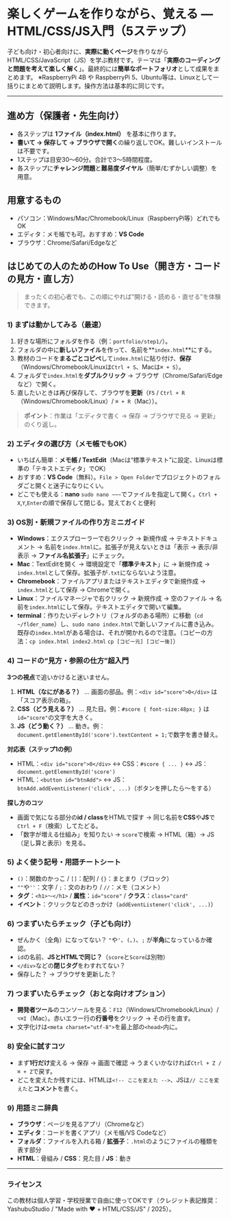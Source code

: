 # 楽しくゲームを作りながら、覚える — HTML/CSS/JS入門（5ステップ）

子ども向け・初心者向けに、**実際に動くページ**を作りながらHTML/CSS/JavaScript（JS）を学ぶ教材です。テーマは「**実際のコーディングと問題を考えて楽しく解く**」。最終的には**簡単なポートフォリオ**として成果をまとめます。
※RaspberryPi 4B や RaspberryPi 5、Ubuntu等は、Linuxとして一括りにまとめて説明します。操作方法は基本的に同じです。

---

## 進め方（保護者・先生向け）

* 各ステップは **1ファイル（index.html）** を基本に作ります。
* **書いて → 保存して → ブラウザで開く**の繰り返しでOK。難しいインストールは不要です。
* 1ステップは目安30〜60分。合計で3〜5時間程度。
* 各ステップに**チャレンジ問題**と**難易度ダイヤル**（簡単/むずかしい調整）を用意。

## 用意するもの

* パソコン：Windows/Mac/Chromebook/Linux（RaspberryPi等）どれでもOK
* エディタ：メモ帳でも可。おすすめ：**VS Code**
* ブラウザ：Chrome/Safari/Edgeなど

## はじめての人のためのHow To Use（開き方・コードの見方・直し方）

> まったくの初心者でも、この順にやれば“開ける・読める・直せる”を体験できます。

### 1) まずは動かしてみる（最速）

1. 好きな場所にフォルダを作る（例：`portfolio/step1/`）。
2. フォルダの中に**新しいファイル**を作って、名前を\*\*`index.html`\*\*にする。
3. 教材のコードを**まるごとコピペ**して`index.html`に貼り付け、**保存**（Windows/Chromebook/Linuxは`Ctrl + S`、Macは`⌘ + S`）。
4. フォルダで`index.html`を**ダブルクリック** → ブラウザ（Chrome/Safari/Edgeなど）で開く。
5. 直したいときは再び保存して、ブラウザを**更新**（`F5` / `Ctrl + R`（Windows/Chromebook/Linux）/ `⌘ + R`（Mac））。

> **ポイント**：作業は「エディタで書く → 保存 → ブラウザで見る → 更新」のくり返し。

### 2) エディタの選び方（メモ帳でもOK）

* いちばん簡単：**メモ帳 / TextEdit**（Macは“標準テキスト”に設定、Linuxは標準の「テキストエディタ」でOK）
* おすすめ：**VS Code**（無料）。`File > Open Folder`でプロジェクトのフォルダごと開くと迷子になりにくい。
* どこでも使える：**nano** `sudo nano ~~~`でファイルを指定して開く。`Ctrl + X`,`Y`,`Enter`の順で保存して閉じる。覚えておくと便利

### 3) OS別・新規ファイルの作り方ミニガイド

* **Windows**：エクスプローラーで右クリック → 新規作成 → テキストドキュメント → 名前を`index.html`に。拡張子が見えないときは「表示 → 表示/非表示 → **ファイル名拡張子**」にチェック。
* **Mac**：TextEditを開く → 環境設定で「**標準テキスト**」に → 新規作成 → `index.html`として保存。拡張子が`.txt`にならないよう注意。
* **Chromebook**：ファイルアプリまたはテキストエディタで新規作成 → `index.html`として保存 → Chromeで開く。
* **Linux**：ファイルマネージャで右クリック → 新規作成 → 空のファイル → 名前を`index.html`にして保存。テキストエディタで開いて編集。
* **terminal**：作りたいディレクトリ（フォルダのある場所）に移動（`cd ~/flder_name`）し、`sudo nano index.html`で新しいファイルに書き込み。既存の`index.html`がある場合は、それが開かれるので注意。（コピーの方法：`cp index.html index2.html` `cp [コピー元] [コピー後]`）

### 4) コードの“見方・参照の仕方”超入門

**3つの視点**で追いかけると迷いません。

1. **HTML（なにがある？）** … 画面の部品。例：`<div id="score">0</div>` は「スコア表示の箱」。
2. **CSS（どう見える？）** … 見た目。例：`#score { font-size:48px; }` は`id="score"`の文字を大きく。
3. **JS（どう動く？）** … 動き。例：`document.getElementById('score').textContent = 1;`で数字を書き替え。

**対応表（ステップ1の例）**

* HTML：`<div id="score">0</div>` ↔ CSS：`#score { ... }` ↔ JS：`document.getElementById('score')`
* HTML：`<button id="btnAdd">` ↔ JS：`btnAdd.addEventListener('click', ...)`（ボタンを押したら〜をする）

**探し方のコツ**

* 画面で気になる部分の**id / class**をHTMLで探す → 同じ名前を**CSS**や**JS**で`Ctrl + F`（検索）してたどる。
* 「数字が増える仕組み」を知りたい → `score`で検索 → HTML（箱）→ JS（足し算と表示）を見る。

### 5) よく使う記号・用語チートシート

* `()`：関数のかっこ / `[]`：配列 / `{}`：まとまり（ブロック）
* `""`や`''`：文字 / `;`：文のおわり / `//`：メモ（コメント）
* **タグ**：`<h1>〜</h1>` / **属性**：`id="score"` / **クラス**：`class="card"`
* **イベント**：クリックなどのきっかけ（`addEventListener('click', ...)`）

### 6) つまずいたらチェック（子ども向け）

* ぜんかく（全角）になってない？ `"`や`'`、`(`、`)`、`;` が**半角**になっているか確認。
* `id`の名前、**JSとHTMLで同じ？**（`score`と`Score`は別物）
* `</div>`などの**閉じタグ**をわすれてない？
* 保存した？ → ブラウザを更新した？

### 7) つまずいたらチェック（おとな向けオプション）

* **開発者ツール**のコンソールを見る：`F12`（Windows/Chromebook/Linux）/ `⌥⌘I`（Mac）。赤いエラー行の**行番号**をクリック → その行を直す。
* 文字化けは`<meta charset="utf-8">`を最上部の`<head>`内に。

### 8) 安全に試すコツ

* まず**1行だけ**変える → 保存 → 画面で確認 → うまくいかなければ`Ctrl + Z / ⌘ + Z`で戻す。
* どこを変えたか残すには、HTMLは`<!-- ここを変えた -->`、JSは`// ここを変えた`と**コメント**を書く。

### 9) 用語ミニ辞典

* **ブラウザ**：ページを見るアプリ（Chromeなど）
* **エディタ**：コードを書くアプリ（メモ帳/VS Codeなど）
* **フォルダ**：ファイルを入れる箱 / **拡張子**：`.html`のようにファイルの種類を表す部分
* **HTML**：骨組み / **CSS**：見た目 / **JS**：動き

---

### ライセンス

この教材は個人学習・学校授業で自由に使ってOKです（クレジット表記推奨：YashubuStudio / "Made with ❤️ + HTML/CSS/JS" / 2025）。
